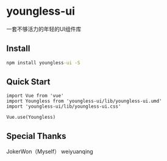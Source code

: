 # youngless-ui

一套不够活力的年轻的UI组件库

## Install

~~~cmd
npm install youngless-ui -S
~~~

## Quick Start

~~~vue
import Vue from 'vue'
import Youngless from 'youngless-ui/lib/youngless-ui.umd'
import 'youngless-ui/lib/youngless-ui.css'

Vue.use(Youngless)
~~~

## Special Thanks

JokerWon（Myself）
weiyuanqing
